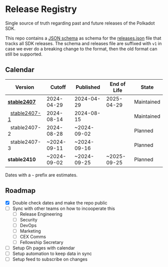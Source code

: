   # Release Registry

  Single source of truth regarding past and future releases of the Polkadot SDK.

  This repo contains a [JSON schema](./releases-v1.schema.json) as schema for the [releases.json](./releases-v1.json) file that tracks all SDK releases. The schema and releases file are suffixed with `v1` in case we ever do a breaking change to the format, then the old format can still be supported.

  ## Calendar

<!-- Do not manually edit this. Run `python3 json-to-md.py` -->

<!-- TEMPLATE BEGIN -->

| Version | Cutoff | Published | End of Life | State |
|---------|--------|-----------|-------------|-------|
| **[stable2407](https://github.com/paritytech/polkadot-sdk/releases/tag/polkadot-stable2407)** | 2024-04-29 | 2024-04-29 | 2025-04-29 | Maintained |
| &nbsp;&nbsp;[stable2407-1](https://github.com/paritytech/polkadot-sdk/releases/tag/polkadot-stable2407-1) | 2024-08-14 | 2024-08-15 |  | Maintained |
| &nbsp;&nbsp;stable2407-2 | 2024-08-28 | ~2024-09-02 |  | Planned |
| &nbsp;&nbsp;stable2407-3 | ~2024-09-11 | ~2024-09-16 |  | Planned |
| **stable2410** | ~2024-09-02 | ~2024-09-25 | ~2025-09-25 | Planned |


<!-- TEMPLATE END -->

Dates with a `~` prefix are estimates.

## Roadmap

  - [x] Double check dates and make the repo public
  - [ ] Sync with other teams on how to incooperate this
    - [ ] Release Engineering
    - [ ] Security
    - [ ] DevOps
    - [ ] Marketing
    - [ ] CEX Comms
    - [ ] Fellowship Secretary
  - [ ] Setup Gh pages with calendar
  - [ ] Setup automation to keep data in sync
  - [ ] Setup feed to subscribe on changes
